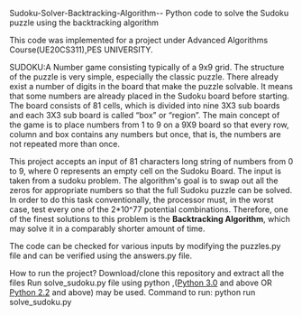 Sudoku-Solver-Backtracking-Algorithm--
Python code to solve the Sudoku puzzle using the backtracking algorithm

This code was implemented for a project under Advanced Algorithms Course(UE20CS311),PES UNIVERSITY.

SUDOKU:A Number game consisting typically of a 9x9 grid.
The structure of the puzzle is very simple, especially the classic puzzle. There already exist a number of digits in the board that make the puzzle solvable. It means that some numbers are already placed in the Sudoku board before starting. The board consists of 81 cells, which is divided into nine 3X3 sub boards and each 3X3 sub board is called “box” or “region”. The main concept of the game is to place numbers from 1 to 9 on a 9X9 board so that every row, column and box contains any numbers but once, that is, the numbers are not repeated more than once. 


This project accepts an input of 81 characters long string of numbers from 0 to 9, where 0 represents an empty cell on the Sudoku Board. The input is taken from a sudoku problem. The algorithm's goal is to swap out all the zeros for appropriate numbers so that the full Sudoku puzzle can be solved. In order to do this task conventionally, the processor must, in the worst case, test every one of the 2*10^77 potential combinations. Therefore, one of the finest solutions to this problem is the **Backtracking Algorithm**, which may solve it in a comparably shorter amount of time.

The code can be checked for various inputs by modifying the puzzles.py file and can be verified using the answers.py file.

How to run the project?
Download/clone this repository and extract all the files
Run solve_sudoku.py file using python ,([Python 3.0](https://www.python.org/download/releases/3.0/) and above OR [Python 2.2](https://www.python.org/download/releases/2.2/) and above) may be used.
Command to run:
python run solve_sudoku.py
